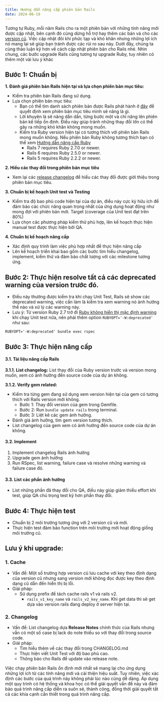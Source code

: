 ```yaml
---
title: Hướng dẫn nâng cấp phiên bản Rails
date: 2024-06-19
---
```



Tương tự Ruby, mỗi năm Rails cho ra một phiên bản với những tính năng mới được cập nhật, bên cạnh đó cũng dừng hỗ trợ hay thêm các bản vá cho các [version cũ](https://endoflife.date/rails). Việc cập nhật đôi khi phức tạp và khó khăn nhưng những lợi ích nó mang lại sẽ giúp bạn tránh được các rủi ro sau này. Dưới đây, chúng ta cùng thảo luận kỹ hơn về cách cập nhật phiên bản cho Rails nhé. Nhìn chung, các bước upgrade Rails cũng tương tự upgrade Ruby, tuy nhiên có thêm một vài lưu ý khác

## Bước 1: Chuẩn bị

**1. Đánh giá phiên bản Rails hiện tại và lựa chọn phiên bản mục tiêu:**

- Kiểm tra phiên bản Rails đang sử dụng.
- Lựa chọn phiên bản mục tiêu:
  - Bạn có thể tìm danh sách phiên bản được Rails phát hành ở [đây](https://rubygems.org/gems/rails/versions) để quyết định xem phiên bản mục tiêu mình sẽ nâng là gì.
  - Lời khuyên là sẽ nâng dần dần, từng bước một và chỉ nâng lên phiên bản kế tiếp ổn định. Điều này giúp tránh những thay đổi lớn có thể gây ra những khó khăn không mong muốn.
  - Kiểm tra Ruby version hiện tại có tương thích với phiên bản Rails mong muốn không. Nếu phiên bản Ruby không tương thích bạn có thể xem [Hướng dẫn nâng cấp Ruby](/notes/upgrade-ruby-version)	  
	  - Rails 7 requires Ruby 2.7.0 or newer.
	- Rails 6 requires Ruby 2.5.0 or newer.
	- Rails 5 requires Ruby 2.2.2 or newer.

**2. Hiểu các thay đổi trong phiên bản mục tiêu**
- Xem lại các [release changelog](https://guides.rubyonrails.org/7_0_release_notes.html) để hiểu các thay đổi được giới thiệu trong phiên bản mục tiêu.

**3. Chuẩn bị kế hoạch Unit test và Testing**
- Kiểm tra độ bao phủ code hiện tại của dự án, điều này cực kỳ hữu ích để đảm bảo các chức năng quan trọng nhất của ứng dụng hoạt động như mong đợi với phiên bản mới. Target (coverage của Unit test đạt trên 80%)
- Lựa chọn các phương pháp kiểm thử phù hợp, lên kế hoạch thực hiện manual test được thực hiện bởi QA.

**4. Chuẩn bị kế hoạch nâng cấp**
- Xác định quy trình làm việc phù hợp nhất để thực hiện nâng cấp
- Lên kế hoạch triển khai bao gồm các bước tìm hiểu changelog, implement, kiểm thử và đảm bảo chất lượng với các milestone tương ứng.

## Bước 2: Thực hiện resolve tất cả các deprecated warning của version trước đó.

- Điều này thường được kiểm tra khi chạy Unit Test, Rails sẽ show các deprecated warning, việc cần làm là kiểm tra xem warning nó ảnh hưởng thế nào và xử lý các warning này.
- Lưu ý: Từ version Ruby 2.7 trở đi [Ruby không hiển thị mặc định warning](https://bugs.ruby-lang.org/issues/17000) khi chạy Unit test nữa, nên phải thêm option `RUBYOPT='-W:deprecated'` như sau:
```
RUBYOPT='-W:deprecated' bundle exec rspec
```

## Bước 3: Thực hiện nâng cấp
#### 3.1. Tài liệu nâng cấp Rails
  **3.1.1. List changelog:** List thay đổi của Ruby version trước và version mong muốn, xem có ảnh hưởng đến source code của dự án không.

  **3.1.2. Verify gem related:**
  - Kiểm tra từng gem đang sử dụng xem version hiện tại của gem có tương thích với Rails version mới không.
	  - Bước 1: Thay đổi version của gem trong Gemfile.
	  - Bước 2: Run `bundle update rails` trong terminal.
	  - Bước 3: Liệt kê các gem ảnh hưởng.
  - Đánh giá ảnh hưởng, tìm gem version tương thích.
  - List changelog của gem xem có ảnh hưởng đến source code của dự án không.
#### 3.2. Implement

1. Implement changelog Rails ảnh hưởng
2. Upgrade gem ảnh hưởng
3. Run RSpec, list warning, failure case và resolve những warning và failure case đó.

#### 3.3. List các phần ảnh hưởng
- List những phần đã thay đổi cho QA, điều này giúp giảm thiểu effort khi test, giúp QA chú trọng test kỹ hơn phần thay đổi. 

## Bước 4: Thực hiện test
- Chuẩn bị 2 môi trường tương ứng với 2 version cũ và mới.
- Thực hiện test đảm bảo function trên môi trường mới hoạt động giống môi trường cũ.


## Lưu ý khi upgrade:

### 1. Cache
- Vấn đề:
	Một số trường hợp version cũ lưu cache với key theo định dạng của version cũ nhưng sang version mới không đọc được key theo định dạng cũ dẫn đến hiển thị bị lỗi.
- Giải pháp:
	- Sử dụng prefix để tách cache rails v1 và rails v2.
		- `rails_v1_key_name` và `rails_v2_key_name`. Khi get data thì sẽ get dựa vào version rails đang deploy ở server hiện tại.

### 2. Changelog
- Vấn đề:
	List changelog dựa **Release Notes** chính thức của Rails nhưng vẫn có một số case bị lack do note thiếu so với thay đổi trong source code.
- Giải pháp:
	- Tìm hiểu thêm về các thay đổi trong CHANGELOG.md
	- Thực hiện viết Unit Test với độ bao phủ cao.
	- Thông báo cho Rails để update vào release note.

Việc chạy phiên bản Rails ổn định mới nhất sẽ mang lại cho ứng dụng những lợi ích từ các tính năng mới và cải thiện hiệu suất. Tuy nhiên, việc xác định các bước của quá trình này không phải lúc nào cũng dễ dàng. Áp dụng một quy trình có hệ thống và khoa học có thể giải quyết vấn đề này và đảm bảo quá trình nâng cấp diễn ra suôn sẻ, thành công, đồng thời giải quyết tất cả các khía cạnh cần thiết trong quá trình nâng cấp.